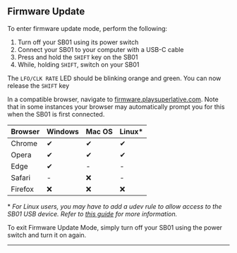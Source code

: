 ## Firmware Update

To enter firmware update mode, perform the following:

1. Turn off your SB01 using its power switch
2. Connect your SB01 to your computer with a USB-C cable
3. Press and hold the `SHIFT` key on the SB01
4. While, holding `SHIFT`, switch on your SB01

The `LFO/CLK RATE` LED should be blinking orange and green. You can now release the `SHIFT` key

In a compatible browser, navigate to [firmware.playsuperlative.com](https://firmware.playsuperlative.com/). Note that in some instances your browser may automatically prompt you for this when the SB01 is first connected.

| Browser | Windows | Mac OS | Linux* |
| ------- | ------- | ------ | ------ |
| Chrome  | ✔       | ✔      | ✔      |
| Opera   | ✔       | ✔      | ✔      |
| Edge    | ✔       | -      | -      |
| Safari  | -       | ❌      | -      |
| Firefox | ❌       | ❌      | ❌      |

\* *For Linux users, you may have to add a udev rule to allow access to the SB01 USB device. Refer to [this guide](#linux-webusb-compatibility) for more information.*



To exit Firmware Update Mode, simply turn off your SB01 using the power switch and turn it on again.

---
